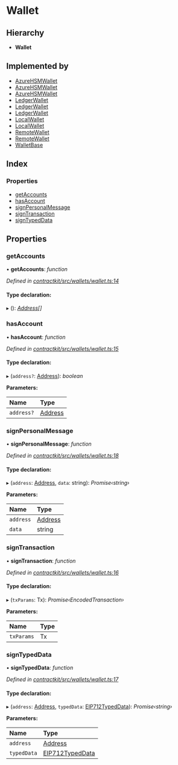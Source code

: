 # Wallet

## Hierarchy

* **Wallet**

## Implemented by

* [AzureHSMWallet](../classes/_wallets_azure_hsm_wallet_.azurehsmwallet.md)
* [AzureHSMWallet](../classes/_wallets_azure_hsm_wallet_.azurehsmwallet.md)
* [AzureHSMWallet](../classes/_wallets_azure_hsm_wallet_.azurehsmwallet.md)
* [LedgerWallet](../classes/_wallets_ledger_wallet_.ledgerwallet.md)
* [LedgerWallet](../classes/_wallets_ledger_wallet_.ledgerwallet.md)
* [LedgerWallet](../classes/_wallets_ledger_wallet_.ledgerwallet.md)
* [LocalWallet](../classes/_wallets_local_wallet_.localwallet.md)
* [LocalWallet](../classes/_wallets_local_wallet_.localwallet.md)
* [RemoteWallet](../classes/_wallets_remote_wallet_.remotewallet.md)
* [RemoteWallet](../classes/_wallets_remote_wallet_.remotewallet.md)
* [WalletBase](../classes/_wallets_wallet_.walletbase.md)

## Index

### Properties

* [getAccounts](_wallets_wallet_.wallet.md#getaccounts)
* [hasAccount](_wallets_wallet_.wallet.md#hasaccount)
* [signPersonalMessage](_wallets_wallet_.wallet.md#signpersonalmessage)
* [signTransaction](_wallets_wallet_.wallet.md#signtransaction)
* [signTypedData](_wallets_wallet_.wallet.md#signtypeddata)

## Properties

### getAccounts

• **getAccounts**: _function_

_Defined in_ [_contractkit/src/wallets/wallet.ts:14_](https://github.com/celo-org/celo-monorepo/blob/master/packages/contractkit/src/wallets/wallet.ts#L14)

#### Type declaration:

▸ \(\): [_Address_](../external-modules/_base_.md#address)_\[\]_

### hasAccount

• **hasAccount**: _function_

_Defined in_ [_contractkit/src/wallets/wallet.ts:15_](https://github.com/celo-org/celo-monorepo/blob/master/packages/contractkit/src/wallets/wallet.ts#L15)

#### Type declaration:

▸ \(`address?`: [Address](../external-modules/_base_.md#address)\): _boolean_

**Parameters:**

| Name | Type |
| :--- | :--- |
| `address?` | [Address](../external-modules/_base_.md#address) |

### signPersonalMessage

• **signPersonalMessage**: _function_

_Defined in_ [_contractkit/src/wallets/wallet.ts:18_](https://github.com/celo-org/celo-monorepo/blob/master/packages/contractkit/src/wallets/wallet.ts#L18)

#### Type declaration:

▸ \(`address`: [Address](../external-modules/_base_.md#address), `data`: string\): _Promise‹string›_

**Parameters:**

| Name | Type |
| :--- | :--- |
| `address` | [Address](../external-modules/_base_.md#address) |
| `data` | string |

### signTransaction

• **signTransaction**: _function_

_Defined in_ [_contractkit/src/wallets/wallet.ts:16_](https://github.com/celo-org/celo-monorepo/blob/master/packages/contractkit/src/wallets/wallet.ts#L16)

#### Type declaration:

▸ \(`txParams`: Tx\): _Promise‹EncodedTransaction›_

**Parameters:**

| Name | Type |
| :--- | :--- |
| `txParams` | Tx |

### signTypedData

• **signTypedData**: _function_

_Defined in_ [_contractkit/src/wallets/wallet.ts:17_](https://github.com/celo-org/celo-monorepo/blob/master/packages/contractkit/src/wallets/wallet.ts#L17)

#### Type declaration:

▸ \(`address`: [Address](../external-modules/_base_.md#address), `typedData`: [EIP712TypedData](_utils_sign_typed_data_utils_.eip712typeddata.md)\): _Promise‹string›_

**Parameters:**

| Name | Type |
| :--- | :--- |
| `address` | [Address](../external-modules/_base_.md#address) |
| `typedData` | [EIP712TypedData](_utils_sign_typed_data_utils_.eip712typeddata.md) |

